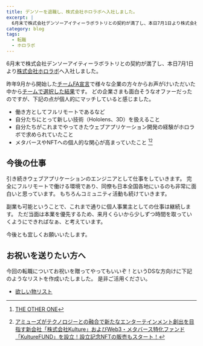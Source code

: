 ```yaml
---
title: デンソーを退職し、株式会社ホロラボへ入社しました。
excerpt: |
  6月末で株式会社デンソーアイティーラボラトリとの契約が満了し、本日7月1日より株式会社ホロラボへ入社しました。
category: blog
tags:
  - 転職
  - ホロラボ
---
```


6月末で株式会社デンソーアイティーラボラトリとの契約が満了し、本日7月1日より[株式会社ホロラボ](https://hololab.co.jp/)へ入社しました。

昨年9月から開始した[チームFA宣言](https://silver-bullet.club/blog/2021/09/01/teamfa2nd.html)で様々な企業の方々からお声がけいただいた中から[チームで選択した結果](https://silver-bullet.club/blog/2022/07/01/teamfa2nddone.html)です。
どの企業さまも面白そうなオファーだったのですが、下記の点が個人的にマッチしていると感じました。

- 働き方としてフルリモートであるなど
- 自分たちにとって新しい技術（Hololens、3D）を扱えること
- 自分たちがこれまでやってきたウェブアプリケーション開発の経験がホロラボで求められていたこと
- メタバースやNFTへの個人的な関心が高まっていたこと [^1][^2]

[^1]: [THE OTHER ONE](https://too.babymetal.com/)
[^2]: [アミューズがテクノロジーとの融合で新たなエンターテインメント創出を目指す新会社「株式会社Kulture」およびWeb3・メタバース特化ファンド「KultureFUND」を設立！設立記念NFTの販売もスタート！](https://www.amuse.co.jp/topics/2022/06/kultureweb.html)

## 今後の仕事

引き続きウェブアプリケーションのエンジニアとして仕事をしていきます。
完全にフルリモートで働ける環境であり、同僚も日本全国各地にいるのも非常に面白いと思っています。
もちろんコミュニティ活動も続けていきます。

副業も可能ということで、これまで通りに個人事業主としての仕事は継続します。
ただ当面は本業を優先するため、来月くらいから少しずつ時間を取っていくようにできればなぁ、と考えています。

今後とも宜しくお願いいたします。

## お祝いを送りたい方へ

今回の転職についてお祝いを贈ってやってもいいぞ！というDSな方向けに下記のようなリストを作成いたしました。
是非ご活用ください。

- [欲しい物リスト](https://www.amazon.jp/hz/wishlist/ls/3SSAKZLWVCO?ref_=wl_share)